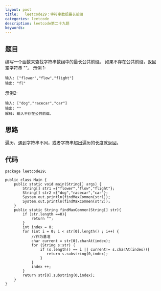 ```yaml
---
layout: post
title:   leetcode29：字符串数组最长前缀
categories: leetcode
description: leetcode第二十九题
keywords: 
---
```



## 题目

编写一个函数来查找字符串数组中的最长公共前缀。
如果不存在公共前缀，返回空字符串 ""。
示例 1:

```
输入: ["flower","flow","flight"]
输出: "fl"
```

示例2:

```
输入: ["dog","racecar","car"]
输出: ""
解释: 输入不存在公共前缀。
```



## 思路

遍历，遇到字符串不同，或者字符串超出遍历的长度就返回。

## 代码



	package leetcode29;
	
	public class Main {
	    public static void main(String[] args) {
	        String[] str1 ={"flower","flow","flight"};
	        String[] str2 ={"dog","racecar","car"};
	        System.out.println(findMaxCommen(str1));
	        System.out.println(findMaxCommen(str2));
	    }
	    public static String findMaxCommen(String[] str){
	        if (str.length ==0){
	            return "";
	        }
	        int index = 0;
	        for (int i = 0; i < str[0].length() ; i++) {
	            //作为基准
	            char current = str[0].charAt(index);
	            for (String s:str) {
	                if (s.length() == i || current!= s.charAt(index)){
	                   return s.substring(0,index);
	                }
	            }
	            index ++;
	        }
	        return str[0].substring(0,index);
	    }
	}
	
